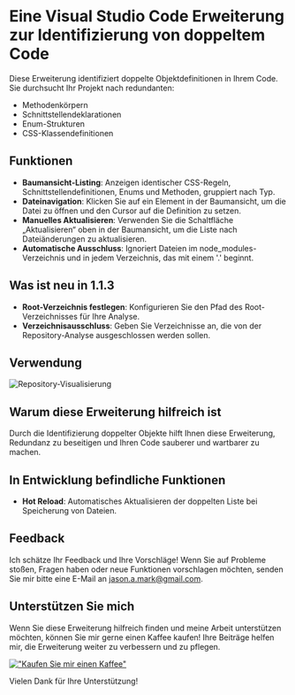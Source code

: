 # Eine Visual Studio Code Erweiterung zur Identifizierung von doppeltem Code

Diese Erweiterung identifiziert doppelte Objektdefinitionen in Ihrem Code. Sie durchsucht Ihr Projekt nach redundanten:

- Methodenkörpern
- Schnittstellendeklarationen
- Enum-Strukturen
- CSS-Klassendefinitionen

## Funktionen

- **Baumansicht-Listing**: Anzeigen identischer CSS-Regeln, Schnittstellendefinitionen, Enums und Methoden, gruppiert nach Typ.
- **Dateinavigation**: Klicken Sie auf ein Element in der Baumansicht, um die Datei zu öffnen und den Cursor auf die Definition zu setzen.
- **Manuelles Aktualisieren**: Verwenden Sie die Schaltfläche „Aktualisieren“ oben in der Baumansicht, um die Liste nach Dateiänderungen zu aktualisieren.
- **Automatische Ausschluss**: Ignoriert Dateien im node_modules-Verzeichnis und in jedem Verzeichnis, das mit einem '.' beginnt.

## Was ist neu in 1.1.3

- **Root-Verzeichnis festlegen**: Konfigurieren Sie den Pfad des Root-Verzeichnisses für Ihre Analyse.
- **Verzeichnisausschluss**: Geben Sie Verzeichnisse an, die von der Repository-Analyse ausgeschlossen werden sollen.

## Verwendung

![Repository-Visualisierung](https://github.com/jasonamark/jasonamark/raw/main/identify-duplicates.gif)

## Warum diese Erweiterung hilfreich ist

Durch die Identifizierung doppelter Objekte hilft Ihnen diese Erweiterung, Redundanz zu beseitigen und Ihren Code sauberer und wartbarer zu machen.

## In Entwicklung befindliche Funktionen

- **Hot Reload**: Automatisches Aktualisieren der doppelten Liste bei Speicherung von Dateien.

## Feedback

Ich schätze Ihr Feedback und Ihre Vorschläge! Wenn Sie auf Probleme stoßen, Fragen haben oder neue Funktionen vorschlagen möchten, senden Sie mir bitte eine E-Mail an [jason.a.mark@gmail.com](jason.a.mark@gmail.com).

## Unterstützen Sie mich
Wenn Sie diese Erweiterung hilfreich finden und meine Arbeit unterstützen möchten, können Sie mir gerne einen Kaffee kaufen! Ihre Beiträge helfen mir, die Erweiterung weiter zu verbessern und zu pflegen.

[!["Kaufen Sie mir einen Kaffee"](https://www.buymeacoffee.com/assets/img/custom_images/orange_img.png)](https://buymeacoffee.com/jasonamark8)

Vielen Dank für Ihre Unterstützung!
